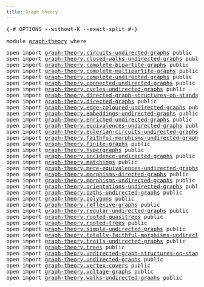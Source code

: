 ```yaml
---
title: Graph theory
---
```


<pre class="Agda"><a id="38" class="Symbol">{-#</a> <a id="42" class="Keyword">OPTIONS</a> <a id="50" class="Pragma">--without-K</a> <a id="62" class="Pragma">--exact-split</a> <a id="76" class="Symbol">#-}</a>

<a id="81" class="Keyword">module</a> <a id="88" href="graph-theory.html" class="Module">graph-theory</a> <a id="101" class="Keyword">where</a>
</pre>
<pre class="Agda"><a id="120" class="Keyword">open</a> <a id="125" class="Keyword">import</a> <a id="132" href="graph-theory.circuits-undirected-graphs.html" class="Module">graph-theory.circuits-undirected-graphs</a> <a id="172" class="Keyword">public</a>
<a id="179" class="Keyword">open</a> <a id="184" class="Keyword">import</a> <a id="191" href="graph-theory.closed-walks-undirected-graphs.html" class="Module">graph-theory.closed-walks-undirected-graphs</a> <a id="235" class="Keyword">public</a>
<a id="242" class="Keyword">open</a> <a id="247" class="Keyword">import</a> <a id="254" href="graph-theory.complete-bipartite-graphs.html" class="Module">graph-theory.complete-bipartite-graphs</a> <a id="293" class="Keyword">public</a>
<a id="300" class="Keyword">open</a> <a id="305" class="Keyword">import</a> <a id="312" href="graph-theory.complete-multipartite-graphs.html" class="Module">graph-theory.complete-multipartite-graphs</a> <a id="354" class="Keyword">public</a>
<a id="361" class="Keyword">open</a> <a id="366" class="Keyword">import</a> <a id="373" href="graph-theory.complete-undirected-graphs.html" class="Module">graph-theory.complete-undirected-graphs</a> <a id="413" class="Keyword">public</a>
<a id="420" class="Keyword">open</a> <a id="425" class="Keyword">import</a> <a id="432" href="graph-theory.connected-undirected-graphs.html" class="Module">graph-theory.connected-undirected-graphs</a> <a id="473" class="Keyword">public</a>
<a id="480" class="Keyword">open</a> <a id="485" class="Keyword">import</a> <a id="492" href="graph-theory.cycles-undirected-graphs.html" class="Module">graph-theory.cycles-undirected-graphs</a> <a id="530" class="Keyword">public</a>
<a id="537" class="Keyword">open</a> <a id="542" class="Keyword">import</a> <a id="549" href="graph-theory.directed-graph-structures-on-standard-finite-sets.html" class="Module">graph-theory.directed-graph-structures-on-standard-finite-sets</a> <a id="612" class="Keyword">public</a>
<a id="619" class="Keyword">open</a> <a id="624" class="Keyword">import</a> <a id="631" href="graph-theory.directed-graphs.html" class="Module">graph-theory.directed-graphs</a> <a id="660" class="Keyword">public</a>
<a id="667" class="Keyword">open</a> <a id="672" class="Keyword">import</a> <a id="679" href="graph-theory.edge-coloured-undirected-graphs.html" class="Module">graph-theory.edge-coloured-undirected-graphs</a> <a id="724" class="Keyword">public</a>
<a id="731" class="Keyword">open</a> <a id="736" class="Keyword">import</a> <a id="743" href="graph-theory.embeddings-undirected-graphs.html" class="Module">graph-theory.embeddings-undirected-graphs</a> <a id="785" class="Keyword">public</a>
<a id="792" class="Keyword">open</a> <a id="797" class="Keyword">import</a> <a id="804" href="graph-theory.enriched-undirected-graphs.html" class="Module">graph-theory.enriched-undirected-graphs</a> <a id="844" class="Keyword">public</a>
<a id="851" class="Keyword">open</a> <a id="856" class="Keyword">import</a> <a id="863" href="graph-theory.equivalences-undirected-graphs.html" class="Module">graph-theory.equivalences-undirected-graphs</a> <a id="907" class="Keyword">public</a>
<a id="914" class="Keyword">open</a> <a id="919" class="Keyword">import</a> <a id="926" href="graph-theory.eulerian-circuits-undirected-graphs.html" class="Module">graph-theory.eulerian-circuits-undirected-graphs</a> <a id="975" class="Keyword">public</a>
<a id="982" class="Keyword">open</a> <a id="987" class="Keyword">import</a> <a id="994" href="graph-theory.faithful-morphisms-undirected-graphs.html" class="Module">graph-theory.faithful-morphisms-undirected-graphs</a> <a id="1044" class="Keyword">public</a>
<a id="1051" class="Keyword">open</a> <a id="1056" class="Keyword">import</a> <a id="1063" href="graph-theory.finite-graphs.html" class="Module">graph-theory.finite-graphs</a> <a id="1090" class="Keyword">public</a>
<a id="1097" class="Keyword">open</a> <a id="1102" class="Keyword">import</a> <a id="1109" href="graph-theory.hypergraphs.html" class="Module">graph-theory.hypergraphs</a> <a id="1134" class="Keyword">public</a>
<a id="1141" class="Keyword">open</a> <a id="1146" class="Keyword">import</a> <a id="1153" href="graph-theory.incidence-undirected-graphs.html" class="Module">graph-theory.incidence-undirected-graphs</a> <a id="1194" class="Keyword">public</a>
<a id="1201" class="Keyword">open</a> <a id="1206" class="Keyword">import</a> <a id="1213" href="graph-theory.matchings.html" class="Module">graph-theory.matchings</a> <a id="1236" class="Keyword">public</a>
<a id="1243" class="Keyword">open</a> <a id="1248" class="Keyword">import</a> <a id="1255" href="graph-theory.mere-equivalences-undirected-graphs.html" class="Module">graph-theory.mere-equivalences-undirected-graphs</a> <a id="1304" class="Keyword">public</a>
<a id="1311" class="Keyword">open</a> <a id="1316" class="Keyword">import</a> <a id="1323" href="graph-theory.morphisms-directed-graphs.html" class="Module">graph-theory.morphisms-directed-graphs</a> <a id="1362" class="Keyword">public</a>
<a id="1369" class="Keyword">open</a> <a id="1374" class="Keyword">import</a> <a id="1381" href="graph-theory.morphisms-undirected-graphs.html" class="Module">graph-theory.morphisms-undirected-graphs</a> <a id="1422" class="Keyword">public</a>
<a id="1429" class="Keyword">open</a> <a id="1434" class="Keyword">import</a> <a id="1441" href="graph-theory.orientations-undirected-graphs.html" class="Module">graph-theory.orientations-undirected-graphs</a> <a id="1485" class="Keyword">public</a>
<a id="1492" class="Keyword">open</a> <a id="1497" class="Keyword">import</a> <a id="1504" href="graph-theory.paths-undirected-graphs.html" class="Module">graph-theory.paths-undirected-graphs</a> <a id="1541" class="Keyword">public</a>
<a id="1548" class="Keyword">open</a> <a id="1553" class="Keyword">import</a> <a id="1560" href="graph-theory.polygons.html" class="Module">graph-theory.polygons</a> <a id="1582" class="Keyword">public</a>
<a id="1589" class="Keyword">open</a> <a id="1594" class="Keyword">import</a> <a id="1601" href="graph-theory.reflexive-graphs.html" class="Module">graph-theory.reflexive-graphs</a> <a id="1631" class="Keyword">public</a>
<a id="1638" class="Keyword">open</a> <a id="1643" class="Keyword">import</a> <a id="1650" href="graph-theory.regular-undirected-graphs.html" class="Module">graph-theory.regular-undirected-graphs</a> <a id="1689" class="Keyword">public</a>
<a id="1696" class="Keyword">open</a> <a id="1701" class="Keyword">import</a> <a id="1708" href="graph-theory.rooted-quasitrees.html" class="Module">graph-theory.rooted-quasitrees</a> <a id="1739" class="Keyword">public</a>
<a id="1746" class="Keyword">open</a> <a id="1751" class="Keyword">import</a> <a id="1758" href="graph-theory.rooted-trees.html" class="Module">graph-theory.rooted-trees</a> <a id="1784" class="Keyword">public</a>
<a id="1791" class="Keyword">open</a> <a id="1796" class="Keyword">import</a> <a id="1803" href="graph-theory.simple-undirected-graphs.html" class="Module">graph-theory.simple-undirected-graphs</a> <a id="1841" class="Keyword">public</a>
<a id="1848" class="Keyword">open</a> <a id="1853" class="Keyword">import</a> <a id="1860" href="graph-theory.totally-faithful-morphisms-undirected-graphs.html" class="Module">graph-theory.totally-faithful-morphisms-undirected-graphs</a> <a id="1918" class="Keyword">public</a>
<a id="1925" class="Keyword">open</a> <a id="1930" class="Keyword">import</a> <a id="1937" href="graph-theory.trails-undirected-graphs.html" class="Module">graph-theory.trails-undirected-graphs</a> <a id="1975" class="Keyword">public</a>
<a id="1982" class="Keyword">open</a> <a id="1987" class="Keyword">import</a> <a id="1994" href="graph-theory.trees.html" class="Module">graph-theory.trees</a> <a id="2013" class="Keyword">public</a>
<a id="2020" class="Keyword">open</a> <a id="2025" class="Keyword">import</a> <a id="2032" href="graph-theory.undirected-graph-structures-on-standard-finite-sets.html" class="Module">graph-theory.undirected-graph-structures-on-standard-finite-sets</a> <a id="2097" class="Keyword">public</a>
<a id="2104" class="Keyword">open</a> <a id="2109" class="Keyword">import</a> <a id="2116" href="graph-theory.undirected-graphs.html" class="Module">graph-theory.undirected-graphs</a> <a id="2147" class="Keyword">public</a>
<a id="2154" class="Keyword">open</a> <a id="2159" class="Keyword">import</a> <a id="2166" href="graph-theory.vertex-covers.html" class="Module">graph-theory.vertex-covers</a> <a id="2193" class="Keyword">public</a>
<a id="2200" class="Keyword">open</a> <a id="2205" class="Keyword">import</a> <a id="2212" href="graph-theory.voltage-graphs.html" class="Module">graph-theory.voltage-graphs</a> <a id="2240" class="Keyword">public</a>
<a id="2247" class="Keyword">open</a> <a id="2252" class="Keyword">import</a> <a id="2259" href="graph-theory.walks-undirected-graphs.html" class="Module">graph-theory.walks-undirected-graphs</a> <a id="2296" class="Keyword">public</a>
</pre>